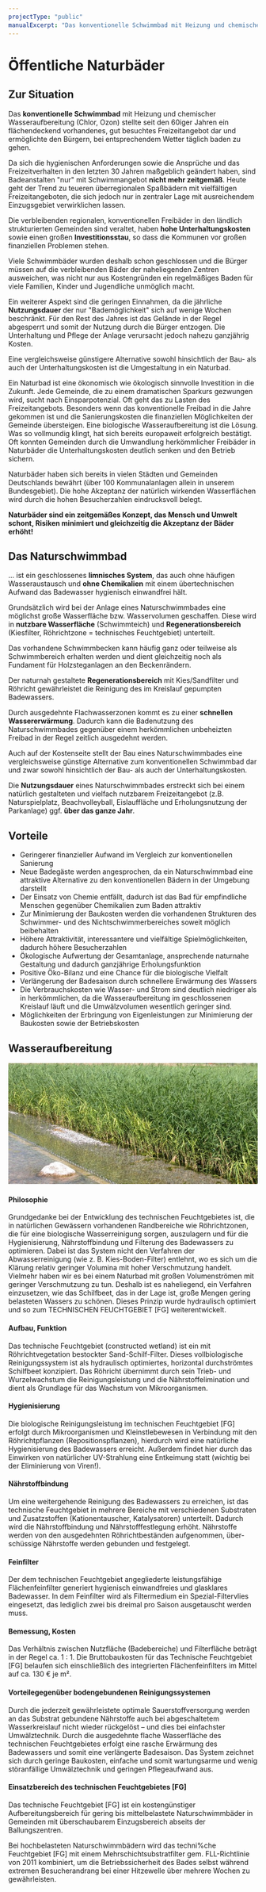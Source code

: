 ```yaml
---
projectType: "public"
manualExcerpt: "Das konventionelle Schwimmbad mit Heizung und chemischer Wasseraufbereitung (Chlor, Ozon) stellte seit den 60iger Jahren ein flächendeckend vorhandenes, gut besuchtes Freizeitangebot dar und ermöglichte den Bürgern, bei entsprechendem Wetter täglich baden zu gehen."
---
```


# Öffentliche Naturbäder

## Zur Situation
Das **konventionelle Schwimmbad** mit Heizung und chemischer Wasseraufbereitung (Chlor, Ozon) stellte seit den 60iger Jahren ein flächendeckend vorhandenes, gut besuchtes Freizeitangebot dar und ermöglichte den Bürgern, bei entsprechendem Wetter täglich baden zu gehen.

Da sich die hygienischen Anforderungen sowie die Ansprüche und das Freizeitverhalten in den letzten 30 Jahren maßgeblich geändert haben, sind Badeanstalten "nur" mit Schwimmangebot **nicht mehr zeitgemäß**. Heute geht der Trend zu teueren überregionalen Spaßbädern mit vielfältigen Freizeitangeboten, die sich jedoch nur in zentraler Lage mit ausreichendem Einzugsgebiet verwirklichen lassen.

Die verbleibenden regionalen, konventionellen Freibäder in den ländlich strukturierten Gemeinden sind veraltet, haben **hohe Unterhaltungskosten** sowie einen großen **Investitionsstau**, so dass die Kommunen vor großen finanziellen Problemen stehen.

Viele Schwimmbäder wurden deshalb schon geschlossen und die Bürger müssen auf die verbleibenden Bäder der naheliegenden Zentren ausweichen, was nicht nur aus Kostengründen ein regelmäßiges Baden für viele Familien, Kinder und Jugendliche unmöglich macht.

Ein weiterer Aspekt sind die geringen Einnahmen, da die jährliche **Nutzungsdauer** der nur "Bademöglichkeit" sich auf wenige Wochen beschränkt. Für den Rest des Jahres ist das Gelände in der Regel abgesperrt und somit der Nutzung durch die Bürger entzogen. Die Unterhaltung und Pflege der Anlage verursacht jedoch nahezu ganzjährig Kosten.

Eine vergleichsweise günstigere Alternative sowohl hinsichtlich der Bau- als auch der Unterhaltungskosten ist die Umgestaltung in ein Naturbad.

Ein Naturbad ist eine ökonomisch wie ökologisch sinnvolle Investition in die Zukunft. Jede Gemeinde, die zu einem dramatischen Sparkurs gezwungen wird, sucht nach Einsparpotenzial. Oft geht das zu Lasten des Freizeitangebots. Besonders wenn das konventionelle Freibad in die Jahre gekommen ist und die Sanierungskosten die finanziellen Möglichkeiten der Gemeinde übersteigen. Eine biologische Wasseraufbereitung ist die Lösung. Was so vollmundig klingt, hat sich bereits europaweit erfolgreich bestätigt. Oft konnten Gemeinden durch die Umwandlung herkömmlicher Freibäder in Naturbäder die Unterhaltungskosten deutlich senken und den Betrieb sichern.

Naturbäder haben sich bereits in vielen Städten und Gemeinden Deutschlands bewährt (über 100 Kommunalanlagen allein in unserem Bundesgebiet). Die hohe Akzeptanz der natürlich wirkenden Wasserflächen wird durch die hohen Besucherzahlen eindrucksvoll belegt.

**Naturbäder sind ein zeitgemäßes Konzept, das Mensch und Umwelt schont, Risiken minimiert und gleichzeitig die Akzeptanz der Bäder erhöht!**

## Das Naturschwimmbad
... ist ein geschlossenes **limnisches System**, das auch ohne häufigen Wasseraustausch und **ohne Chemikalien** mit einem übertechnischen Aufwand das Badewasser hygienisch einwandfrei hält.

Grundsätzlich wird bei der Anlage eines Naturschwimmbades eine möglichst große Wasserfläche bzw. Wasservolumen geschaffen. Diese wird in **nutzbare Wasserfläche** (Schwimmteich) und **Regenerationsbereich** (Kiesfilter, Röhrichtzone = technisches Feuchtgebiet) unterteilt.

Das vorhandene Schwimmbecken kann häufig ganz oder teilweise als Schwimmbereich erhalten werden und dient gleichzeitig noch als Fundament für Holzsteganlagen an den Beckenrändern.

Der naturnah gestaltete **Regenerationsbereich** mit Kies/Sandfilter und Röhricht gewährleistet die Reinigung des im Kreislauf gepumpten Badewassers.

Durch ausgedehnte Flachwasserzonen kommt es zu einer **schnellen Wassererwärmung**. Dadurch kann die Badenutzung des Naturschwimmbades gegenüber einem herkömmlichen unbeheizten Freibad in der Regel zeitlich ausgedehnt werden.

Auch auf der Kostenseite stellt der Bau eines Naturschwimmbades eine vergleichsweise günstige Alternative zum konventionellen Schwimmbad dar und zwar sowohl hinsichtlich der Bau- als auch der Unterhaltungskosten.

Die **Nutzungsdauer** eines Naturschwimmbades erstreckt sich bei einem natürlich gestalteten und vielfach nutzbarem Freizeitangebot (z.B. Naturspielplatz, Beachvolleyball, Eislauffläche und Erholungsnutzung der Parkanlage) ggf. **über das ganze Jahr**.

## Vorteile
- Geringerer finanzieller Aufwand im Vergleich zur konventionellen Sanierung
- Neue Badegäste werden angesprochen, da ein Naturschwimmbad eine attraktive Alternative zu den konventionellen Bädern in der Umgebung darstellt
- Der Einsatz von Chemie entfällt, dadurch ist das Bad für empfindliche Menschen gegenüber Chemikalien zum Baden attraktiv
- Zur Minimierung der Baukosten werden die vorhandenen Strukturen des Schwimmer- und des Nichtschwimmerbereiches soweit möglich beibehalten
- Höhere Attraktivität, interessantere und vielfältige Spielmöglichkeiten, dadurch höhere Besucherzahlen
- Ökologische Aufwertung der Gesamtanlage, ansprechende naturnahe Gestaltung und dadurch ganzjährige Erholungsfunktion
- Positive Öko-Bilanz und eine Chance für die biologische Vielfalt
- Verlängerung der Badesaison durch schnellere Erwärmung des Wassers
- Die Verbrauchskosten wie Wasser- und Strom sind deutlich niedriger als in herkömmlichen, da die Wasseraufbereitung im geschlossenen Kreislauf läuft und die Umwälzvolumen wesentlich geringer sind.
- Möglichkeiten der Erbringung von Eigenleistungen zur Minimierung der Baukosten sowie der Betriebskosten

## Wasseraufbereitung
![Wasseraufbereitung](./aufbereitung.jpg)

#### Philosophie
Grundgedanke bei der Entwicklung des technischen Feuchtgebietes ist, die in natürlichen Gewässern vorhandenen Randbereiche wie Röhrichtzonen, die für eine biologische Wasserreinigung sorgen, auszulagern und für die Hygienisierung, Nährstoffbindung und Filterung des Badewassers zu optimieren. Dabei ist das System nicht den Verfahren der Abwasserreinigung (wie z. B. Kies-Boden-Filter) entlehnt, wo es sich um die Klärung relativ geringer Volumina mit hoher Verschmutzung handelt. Vielmehr haben wir es bei einem Naturbad mit großen Volumenströmen mit geringer Verschmutzung zu tun. Deshalb ist es naheliegend, ein Verfahren einzusetzen, wie das Schilfbeet, das in der Lage ist, große Mengen gering belasteten Wassers zu schönen. Dieses Prinzip wurde hydraulisch optimiert und so zum TECHNISCHEN FEUCHTGEBIET [FG] weiterentwickelt.

#### Aufbau, Funktion
Das technische Feuchtgebiet (constructed wetland) ist ein mit Röhrichtvegetation bestockter Sand-Schilf-Filter. Dieses vollbiologische Reinigungssystem ist als hydraulisch optimiertes, horizontal durchströmtes Schilfbeet konzipiert. Das Röhricht übernimmt durch sein Trieb- und Wurzelwachstum die Reinigungsleistung und die Nährstoffelimination und dient als Grundlage für das Wachstum von Mikroorganismen.

#### Hygienisierung
Die biologische Reinigungsleistung im technischen Feuchtgebiet [FG] erfolgt durch Mikroorganismen und Kleinstlebewesen in Verbindung mit den Röhricht­pflanzen (Repositionspflanzen), hierdurch wird eine natürliche Hygie­nisierung des Badewassers erreicht. Außerdem findet hier durch das Einwirken von natürlicher UV-Strahlung eine Entkeimung statt (wichtig bei der Eliminierung von Viren!). 

####  Nährstoffbindung
Um eine weitergehende Reinigung des Badewassers zu erreichen, ist das technische Feuchtgebiet in mehrere Bereiche mit verschiedenen Substra­ten und Zusatzstoffen (Kationentauscher, Katalysatoren) unterteilt. Dadurch wird die Nährstoffbindung und Nährstofffestlegung erhöht. Nährstoffe werden von den ausgedehnten Röhrichtbeständen aufgenommen, über­schüssige Nährstoffe werden gebunden und festgelegt. 

#### Feinfilter
Der dem technischen Feuchtgebiet angegliederte leistungsfähige Flächenfeinfilter generiert hygienisch einwandfreies und glasklares Badewasser. In dem Feinfilter wird als Filtermedium ein Spezial-Filtervlies eingesetzt, das lediglich zwei bis dreimal pro Saison ausgetauscht werden muss.

#### Bemessung, Kosten
Das Verhältnis zwischen Nutzfläche (Badebereiche) und Filterfläche beträgt in der Regel ca. 1 : 1. Die Bruttobaukosten für das Technische Feuchtgebiet [FG] belaufen sich einschließlich des integrierten Flächenfeinfilters im Mittel auf ca. 130 € je m².

#### Vorteilegegenüber bodengebundenen Reinigungssystemen
Durch die jederzeit gewährleistete optimale Sauerstoffversorgung werden an das Substrat gebundene Nährstoffe auch bei abgeschaltetem Wasserkreislauf nicht wieder rückgelöst – und dies bei einfachster Umwälztechnik. Durch die ausgedehnte flache Wasserfläche des technischen Feuchtgebietes erfolgt eine rasche Erwärmung des Badewassers und somit eine verlängerte Badesaison. Das System zeichnet sich durch geringe Baukosten, einfache und somit wartungsarme und wenig störanfällige Umwälztechnik und geringen Pflegeaufwand aus. 

#### Einsatzbereich des technischen Feuchtgebietes [FG]

Das technische Feuchtgebiet [FG] ist ein kostengünstiger Aufbereitungsbereich für gering bis mittelbelastete Naturschwimmbäder in Gemeinden mit überschaubarem Einzugsbereich abseits der Ballungszentren.

Bei hochbelasteten Naturschwimmbädern wird das techni%che Feuchtgebiet [FG] mit einem Mehrschichtsubstratfilter gem. FLL-Richtlinie von 2011 kombiniert, um die Betriebssicherheit des Bades selbst während extremen Besucherandrang bei einer Hitzewelle über mehrere Wochen zu gewährleisten.